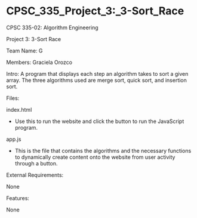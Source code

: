 # CPSC_335_Project_3:_3-Sort_Race
CPSC 335-02: Algorithm Engineering

Project 3: 3-Sort Race

Team Name: G

Members: Graciela Orozco


Intro:
A program that displays each step an algorithm takes to sort a given array. The three algorithms used are merge sort, quick sort, and insertion sort. 

Files:

index.html
  - Use this to run the website and click the button to run the JavaScript program.

app.js
  - This is the file that contains the algorithms and the necessary functions to dynamically create content onto the website from user activity through a button. 

External Requirements: 

None


Features:

None
